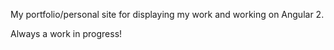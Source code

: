 My portfolio/personal site for displaying my work and working on Angular 2.

Always a work in progress!

